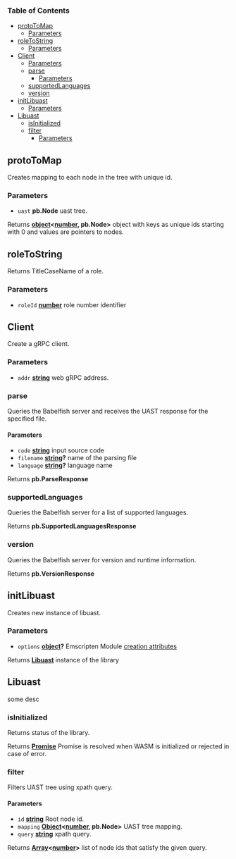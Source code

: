 <!-- Generated by documentation.js. Update this documentation by updating the source code. -->

### Table of Contents

-   [protoToMap][1]
    -   [Parameters][2]
-   [roleToString][3]
    -   [Parameters][4]
-   [Client][5]
    -   [Parameters][6]
    -   [parse][7]
        -   [Parameters][8]
    -   [supportedLanguages][9]
    -   [version][10]
-   [initLibuast][11]
    -   [Parameters][12]
-   [Libuast][13]
    -   [isInitialized][14]
    -   [filter][15]
        -   [Parameters][16]

## protoToMap

Creates mapping to each node in the tree with unique id.

### Parameters

-   `uast` **pb.Node** uast tree.

Returns **[object][17]&lt;[number][18], pb.Node>** object with keys as unique ids starting with 0 and values are pointers to nodes.

## roleToString

Returns TitleCaseName of a role.

### Parameters

-   `roleId` **[number][18]** role number identifier

## Client

Create a gRPC client.

### Parameters

-   `addr` **[string][19]** web gRPC address.

### parse

Queries the Babelfish server and receives the UAST response for the specified file.

#### Parameters

-   `code` **[string][19]** input source code
-   `filename` **[string][19]?** name of the parsing file
-   `language` **[string][19]?** language name

Returns **pb.ParseResponse** 

### supportedLanguages

Queries the Babelfish server for a list of supported languages.

Returns **pb.SupportedLanguagesResponse** 

### version

Queries the Babelfish server for version and runtime information.

Returns **pb.VersionResponse** 

## initLibuast

Creates new instance of libuast.

### Parameters

-   `options` **[object][17]?** Emscripten Module [creation attributes][20]

Returns **[Libuast][21]** instance of the library

## Libuast

some desc

### isInitialized

Returns status of the library.

Returns **[Promise][22]** Promise is resolved when WASM is initialized or rejected in case of error.

### filter

Filters UAST tree using xpath query.

#### Parameters

-   `id` **[string][19]** Root node id.
-   `mapping` **[Object][17]&lt;[number][18], pb.Node>** UAST tree mapping.
-   `query` **[string][19]** xpath query.

Returns **[Array][23]&lt;[number][18]>** list of node ids that satisfy the given query.

[1]: #prototomap

[2]: #parameters

[3]: #roletostring

[4]: #parameters-1

[5]: #client

[6]: #parameters-2

[7]: #parse

[8]: #parameters-3

[9]: #supportedlanguages

[10]: #version

[11]: #initlibuast

[12]: #parameters-4

[13]: #libuast

[14]: #isinitialized

[15]: #filter

[16]: #parameters-5

[17]: https://developer.mozilla.org/docs/Web/JavaScript/Reference/Global_Objects/Object

[18]: https://developer.mozilla.org/docs/Web/JavaScript/Reference/Global_Objects/Number

[19]: https://developer.mozilla.org/docs/Web/JavaScript/Reference/Global_Objects/String

[20]: http://kripken.github.io/emscripten-site/docs/api_reference/module.html#affecting-execution

[21]: #libuast

[22]: https://developer.mozilla.org/docs/Web/JavaScript/Reference/Global_Objects/Promise

[23]: https://developer.mozilla.org/docs/Web/JavaScript/Reference/Global_Objects/Array
